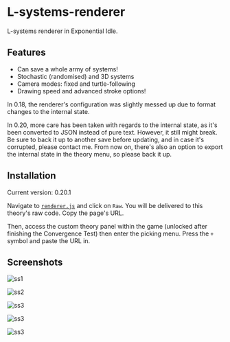 # L-systems-renderer

L-systems renderer in Exponential Idle.

## Features

- Can save a whole army of systems!
- Stochastic (randomised) and 3D systems
- Camera modes: fixed and turtle-following
- Drawing speed and advanced stroke options!

In 0.18, the renderer's configuration was slightly messed up due to format
changes to the internal state.

In 0.20, more care has been taken with regards to the internal state, as it's
been converted to JSON instead of pure text. However, it still might break.
Be sure to back it up to another save before updating, and in case it's
corrupted, please contact me. From now on, there's also an option to export the
internal state in the theory menu, so please back it up.

## Installation

Current version: 0.20.1

Navigate to [`renderer.js`](./renderer.js) and click on `Raw`. You will be
delivered to this theory's raw code. Copy the page's URL.

Then, access the custom theory panel within the game (unlocked after finishing
the Convergence Test) then enter the picking menu. Press the `+` symbol and
paste the URL in.

## Screenshots

![ss1](screenshots/23.jpg "Hilbert curve")

![ss2](screenshots/24.jpg "Fern")

![ss3](screenshots/29.jpg "Manual")

![ss3](screenshots/25.jpg "Lucky flower")

![ss3](screenshots/28.jpg "Storage")
